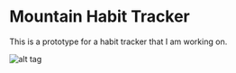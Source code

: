 # Mountain Habit Tracker
This is a prototype for a habit tracker that I am working on.


![alt tag](img/mountain.png)
